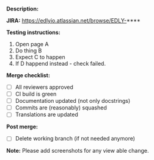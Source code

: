**Description:** 

**JIRA:** 
https://edlyio.atlassian.net/browse/EDLY-****

**Testing instructions:**

1. Open page A
2. Do thing B
3. Expect C to happen
4. If D happend instead - check failed.

**Merge checklist:**

- [ ] All reviewers approved
- [ ] CI build is green
- [ ] Documentation updated (not only docstrings)
- [ ] Commits are (reasonably) squashed
- [ ] Translations are updated

**Post merge:**
- [ ] Delete working branch (if not needed anymore)


**Note:** Please add screenshots for any view able change.
